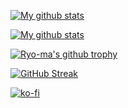 [![My github stats](https://github-readme-stats.vercel.app/api?username=noraj&show_icons=true&theme=nord&include_all_commits=true)](https://github.com/anuraghazra/github-readme-stats)

[![My github stats](https://github-readme-stats.vercel.app/api?username=noraj&show_icons=true&theme=nord&include_all_commits=false&hide=stars,prs,issues,contribs&hide_rank=true&hide_title=true)](https://github.com/anuraghazra/github-readme-stats)

[![Ryo-ma's github trophy](https://github-profile-trophy.vercel.app/?username=noraj&row=1&theme=nord)](https://github.com/ryo-ma/github-profile-trophy)

[![GitHub Streak](https://github-readme-streak-stats.herokuapp.com?user=noraj&theme=nord)](https://git.io/streak-stats) 

[![ko-fi](https://ko-fi.com/img/githubbutton_sm.svg)](https://ko-fi.com/N4N837PBF)
<!--
**noraj/noraj** is a ✨ _special_ ✨ repository because its `README.md` (this file) appears on your GitHub profile.

Here are some ideas to get you started:

- 🔭 I’m currently working on ...
- 🌱 I’m currently learning ...
- 👯 I’m looking to collaborate on ...
- 🤔 I’m looking for help with ...
- 💬 Ask me about ...
- 📫 How to reach me: ...
- 😄 Pronouns: ...
- ⚡ Fun fact: ...
-->
